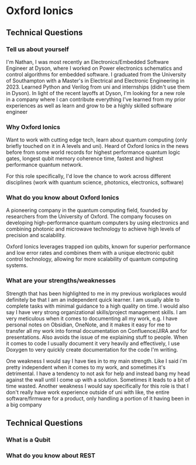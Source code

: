 # Oxford Ionics

## Technical Questions

### Tell us about yourself

I'm Nathan, I was most recently an Electronics/Embedded Software Engineer at
Dyson, where I worked on Power electronics schematics and control algorithms
for embedded software. I graduated from the University of Southampton with a
Master's in Electrical and Electronic Engineering in 2023. Learned Python and
Verilog from uni and internships (didn't use them in Dyson). In light of the
recent layoffs at Dyson, I'm looking for a new role in a company where I can
contribute everything I've learned from my prior experiences as well as learn
and grow to be a highly skilled software engineer

### Why Oxford Ionics

Want to work with cutting edge tech, learn about quantum computing (only
briefly touched on it in A levels and uni). Heard of Oxford Ionics in the news
before from some world records for highest performance quantum logic gates,
longest qubit memory coherence time, fastest and highest performance quantum
network.

For this role specifically, I'd love the chance to work across different
disciplines (work with quantum science, photonics, electronics, software)

### What do you know about Oxford Ionics

A pioneering company in the quantum computing field, founded by researchers
from the University of Oxford. The company focuses on developing
high-performance quantum computers by using electronics and combining photonic
and microwave technology to achieve high levels of precision and scalability.

Oxford Ionics leverages trapped ion qubits, known for superior performance and
low error rates and combines them with a unique electronic qubit control
technology, allowing for more scalability of quantum computing systems.

### What are your strengths/weaknesses

Strength that has been highlighted to me in my previous workplaces would
definitely be that I am an independent quick learner. I am usually able to
complete tasks with minimal guidance to a high quality on time. I would also
say I have very strong organizational skills/project management skills. I am
very meticulous when it comes to documenting all my work, e.g. I have personal
notes on Obsidian, OneNote, and it makes it easy for me to transfer all my work
into formal documentation on Confluence/JIRA and for presentations. Also avoids
the issue of me explaining stuff to people. When it comes to code I usually
document it very heavily and effectively, I use Doxygen to very quickly create
documentation for the code I'm writing.

One weakness I would say I have ties in to my main strength. Like I said i'm
pretty independent when it comes to my work, and sometimes it's detrimental. I
have a tendency to not ask for help and instead bang my head against the wall
until I come up with a solution. Sometimes it leads to a bit of time wasted.
Another weakness I would say specifically for this role is that I don't really
have work experience outside of uni with like, the entire software/firmware for
a product, only handling a portion of it having been in a big company

## Technical Questions

### What is a Qubit

### What do you know about REST

